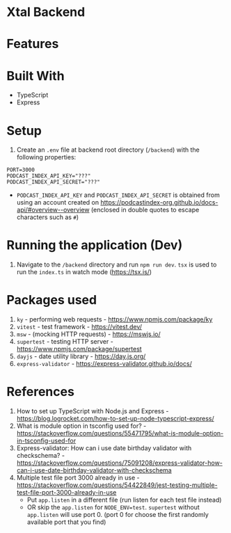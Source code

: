 # Xtal Backend

# Features

# Built With

- TypeScript
- Express

# Setup

1. Create an `.env` file at backend root directory (`/backend`) with the following properties:

```shell
PORT=3000
PODCAST_INDEX_API_KEY="???"
PODCAST_INDEX_API_SECRET="???"
```

- `PODCAST_INDEX_API_KEY` and `PODCAST_INDEX_API_SECRET` is obtained from using an account created on https://podcastindex-org.github.io/docs-api/#overview--overview (enclosed in double quotes to escape characters such as `#`)

# Running the application (Dev)

1. Navigate to the `/backend` directory and run `npm run dev`. `tsx` is used to run the `index.ts` in watch mode (https://tsx.is/)

# Packages used

1. `ky` - performing web requests - https://www.npmjs.com/package/ky
2. `vitest` - test framework - https://vitest.dev/
3. `msw` - (mocking HTTP requests) - https://mswjs.io/
4. `supertest` - testing HTTP server - https://www.npmjs.com/package/supertest
5. `dayjs` - date utility library - https://day.js.org/
6. `express-validator` - https://express-validator.github.io/docs/

# References

1. How to set up TypeScript with Node.js and Express - https://blog.logrocket.com/how-to-set-up-node-typescript-express/
2. What is module option in tsconfig used for? - https://stackoverflow.com/questions/55471795/what-is-module-option-in-tsconfig-used-for
3. Express-validator: How can i use date birthday validator with checkschema? - https://stackoverflow.com/questions/75091208/express-validator-how-can-i-use-date-birthday-validator-with-checkschema
4. Multiple test file port 3000 already in use - https://stackoverflow.com/questions/54422849/jest-testing-multiple-test-file-port-3000-already-in-use
   - Put `app.listen` in a different file (run listen for each test file instead)
   - OR skip the `app.listen` for `NODE_ENV=test`. `supertest` without `app.listen` will use port 0. (port 0 for choose the first randomly available port that you find)

